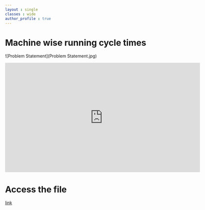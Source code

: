 ```yaml
---
layout : single
classes : wide
author_profile : true
---
```


# Machine wise running cycle times

![Problem Statement](Problem Statement.jpg)  


<iframe title="vimeo-player" src="https://player.vimeo.com/video/697643083?h=fd2a8fa69a" width="640" height="360" frameborder="0" allow="autoplay; picture-in-picture" ></iframe>   

# Access the file  

[link](MachineWise_StartEndDate_VersionEndUser.xlsm)
